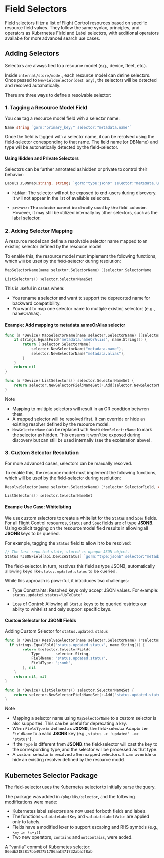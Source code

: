 # Field Selectors

Field selectors filter a list of Flight Control resources based on specific resource field values.
They follow the same syntax, principles, and operators as Kubernetes Field and Label selectors, with additional operators available for more advanced search use cases.

## Adding Selectors

Selectors are always tied to a resource model (e.g., device, fleet, etc.).

Inside `internal/store/model`, each resource model can define selectors. Once passed to `NewFieldSelector(dest any)`, the selectors will be detected and resolved automatically.

There are three ways to define a resolvable selector:

### 1. Tagging a Resource Model Field

You can tag a resource model field with a selector name:
```go
Name string `gorm:"primary_key;" selector:"metadata.name"`
```
Once the field is tagged with a selector name, it can be resolved using the field-selector corresponding to that name. The field name (or DBName) and type will be automatically detected by the field-selector.

#### Using Hidden and Private Selectors
Selectors can be further annotated as hidden or private to control their behavior:
```go
Labels JSONMap[string, string] `gorm:"type:jsonb" selector:"metadata.labels,hidden,private"`

```
* `hidden`: The selector will not be exposed to end-users during discovery. It will not appear in the list of available selectors.

* `private`: The selector cannot be directly used by the field-selector. However, it may still be utilized internally by other selectors, such as the label selector.

### 2. Adding Selector Mapping

A resource model can define a resolvable selector name mapped to an existing selector defined by the resource model.

To enable this, the resource model must implement the following functions, which will be used by the field-selector during resolution:

```go
MapSelectorName(name selector.SelectorName) []selector.SelectorName

ListSelectors() selector.SelectorNameSet
```

This is useful in cases where:
- You rename a selector and want to support the deprecated name for backward compatibility.
- You want to map one selector name to multiple existing selectors (e.g., nameOrAlias).

#### Example: Add mapping to metadata.nameOrAlias selector
```go
func (m *Device) MapSelectorName(name selector.SelectorName) []selector.SelectorName {
	if strings.EqualFold("metadata.nameOrAlias", name.String()) {
		return []selector.SelectorName{
			selector.NewSelectorName("metadata.name"),
			selector.NewSelectorName("metadata.alias"),
		}
	}
	return nil
}

func (m *Device) ListSelectors() selector.SelectorNameSet {
	return selector.NewSelectorFieldNameSet().Add(selector.NewSelectorName("metadata.nameOrAlias"))
}
```

> [!NOTE]
> - Mapping to multiple selectors will result in an OR condition between them.
> - A mapped selector will be resolved first. It can override or hide an existing resolver defined by the resource model.
> - `NewSelectorName` can be replaced with `NewHiddenSelectorName` to mark the selector as hidden. This ensures it won't be exposed during discovery but can still be used internally (see the explanation above).

### 3. Custom Selector Resolution

For more advanced cases, selectors can be manually resolved.

To enable this, the resource model must implement the following functions, which will be used by the field-selector during resolution:

```go
ResolveSelector(name selector.SelectorName) (*selector.SelectorField, error) 

ListSelectors() selector.SelectorNameSet
```

#### Example Use Case: Whitelisting

We use custom selectors to create a whitelist for the `Status` and `Spec` fields.
For all Flight Control resources, `Status` and `Spec` fields are of type **JSONB**.
Using explicit tagging on the resource model field results in allowing all **JSONB** keys to be queried.

For example, tagging the `Status` field to allow it to be resolved:
```go
// The last reported state, stored as opaque JSON object.
Status *JSONField[api.DeviceStatus] `gorm:"type:jsonb" selector:"metadata.status"`
```

The field-selector, in turn, resolves this field as type JSONB, automatically allowing keys like `status.updated.status` to be queried.


While this approach is powerful, it introduces two challenges:

- Type Constraints:
Resolved keys only accept JSON values. For example:
`status.updated.status="UpToDate"`

- Loss of Control:
Allowing all `Status` keys to be queried restricts our ability to whitelist and only support specific keys.

#### Custom Selector for JSONB Fields

Adding Custom Selector for `status.updated.status`
```go
func (m *Device) ResolveSelector(name selector.SelectorName) (*selector.SelectorField, error) {
  if strings.EqualFold("status.updated.status", name.String()) {
		return &selector.SelectorField{
			Type:      selector.String,
			FieldName: "status.updated.status",
			FieldType: "jsonb",
		}, nil
	}
	return nil, nil
}

func (m *Device) ListSelectors() selector.SelectorNameSet {
	return selector.NewSelectorFieldNameSet().Add("status.updated.status")
}
```

> [!NOTE]
> - Mapping a selector name using `MapSelectorName` to a custom selector is also supported. This can be useful for deprecating a key.
> - When `FieldType` is defined as **JSONB**, the field-selector Adapts the `FieldName` to a valid **JSONB** key (e.g., `status -> 'updated' ->> 'status'`).
> - If the `Type` is different from **JSONB**, the field-selector will cast the key to the corresponding type, and the selector will be processed as that type.
> - A custom selector is resolved after mapped selectors. It can override or hide an existing resolver defined by the resource model.


## Kubernetes Selector Package

The field-selector uses the Kubernetes selector to initially parse the query.

The package was added in `/pkg/k8s/selector`, and the following modifications were made:

- Kubernetes label selectors are now used for both fields and labels.
- The functions `validateLabelKey` and `validateLabelValue` are applied only to labels.
- Fields have a modified lexer to support escaping and RHS symbols (e.g., `key in (x=y)`).
- Two new operators, `contains` and `notcontains`, were added.

A "vanilla" commit of Kubernetes selector: `86edb2182817bb492751786aa8471732abadf8ab`
